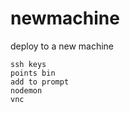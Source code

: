 # newmachine
deploy to a new machine

    ssh keys
    points bin
    add to prompt
    nodemon
    vnc
